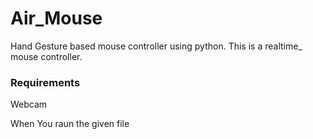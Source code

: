 # Air_Mouse
Hand Gesture based mouse controller using python.
This is a realtime_ mouse controller.
### Requirements
Webcam

When You raun the given file 
